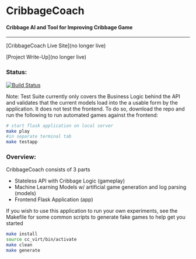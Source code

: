 # CribbageCoach
#### Cribbage AI and Tool for Improving Cribbage Game
---

[CribbageCoach Live Site](no longer live)

[Project Write-Up](no longer live)

### Status:

[![Build Status](https://travis-ci.org/alexjohnson84/crib.svg?branch=master)](https://travis-ci.org/alexjohnson84/crib)

Note: Test Suite currently only covers the Business Logic behind the API and validates that the current models load into the a usable form by the application.  It does not test the frontend.  To do so, download the repo and run the following to run automated games against the frontend:

```bash
# start flask application on local server
make play
#in separate terminal tab
make testapp
```


### Overview:
CribbageCoach consists of 3 parts
* Stateless API with Cribbage Logic (gameplay)
* Machine Learning Models w/ artificial game generation and log parsing (models)
* Frontend Flask Application (app)

If you wish to use this application to run your own experiments, see the
Makefile for some common scripts to generate fake games to help get you started

```bash
make install
source cc_virt/bin/activate
make clean
make generate
```
